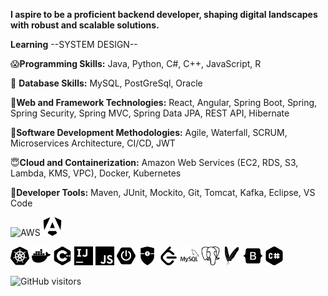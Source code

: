 **I aspire to be a proficient backend developer, shaping digital landscapes with robust and scalable solutions.**

**Learning** --SYSTEM DESIGN--

😱**Programming Skills:** 
Java, Python, C#, C++, JavaScript, R

🫡 **Database Skills:** 
MySQL, PostGreSql, Oracle

🤯**Web and Framework Technologies:**
React, Angular, Spring Boot, Spring, Spring Security, Spring MVC, Spring Data JPA, REST API, Hibernate

🤩**Software Development Methodologies:**
Agile, Waterfall, SCRUM, Microservices Architecture, CI/CD, JWT

😇**Cloud and Containerization:**
Amazon Web Services (EC2, RDS, S3, Lambda, KMS, VPC), Docker, Kubernetes

🥶**Developer Tools:**
Maven, JUnit, Mockito, Git, Tomcat, Kafka, Eclipse, VS Code



<!-- Amazon AWS -->
<img src="images/aws.svg" alt="AWS" width="30" style="fill: #FF9900;"/> <img src="images/angular.svg" alt="Angular" width="30" style="fill: #DD0031;"/>


<img src="images/kubernetes.svg" alt="Kubernetes" width="30" style="fill: #326CE5;"/>


<img src="images/docker.svg" alt="Docker" width="30" style="fill: #2496ED;"/>


<img src="images/cplusplus.svg" alt="C++" width="30" style="fill: #00599C;"/>

<!-- IntelliJ IDEA -->
<img src="images/intellijidea.svg" alt="IntelliJ IDEA" width="30" style="fill: #000000;"/>

<!-- JavaScript -->
<img src="images/javascript.svg" alt="JavaScript" width="30" style="fill: #F7DF1E;"/>

<!-- Spring Boot -->
<img src="images/springboot.svg" alt="Spring Boot" width="30" style="fill: #6DB33F;"/>

<!-- Spring Security -->
<img src="images/springsecurity.svg" alt="Spring Security" width="30" style="fill: #6DB33F;"/>

<!-- LeetCode -->
<img src="images/leetcode.svg" alt="LeetCode" width="30" style="fill: #F89F1B;"/>

<!-- MySQL -->
<img src="images/mysql.svg" alt="MySQL" width="30" style="fill: #4479A1;"/>

<!-- PostgreSQL -->
<img src="images/postgresql.svg" alt="PostgreSQL" width="30" style="fill: #336791;"/>

<!-- Apache Maven -->
<img src="images/apachemaven.svg" alt="Apache Maven" width="30" style="fill: #C71D35;"/>

<!-- Bootstrap -->
<img src="images/bootstrap.svg" alt="Bootstrap" width="30" style="fill: #563D7C;"/>

<!-- C# -->
<img src="images/csharp.svg" alt="C#" width="30" style="fill: #239120;"/>






![GitHub visitors](https://komarev.com/ghpvc/?username=ijaysavani&repo=ijaysavani&color=brightgreen)



